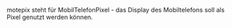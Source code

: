 motepix steht für MobilTelefonPixel - das Display des Mobiltelefons soll als
Pixel genutzt werden können.


